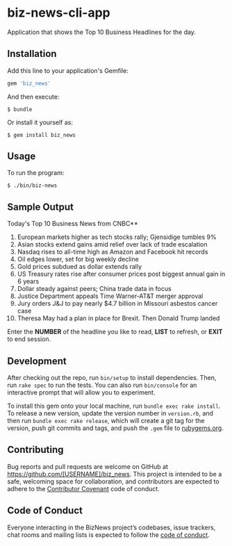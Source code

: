 # biz-news-cli-app
Application that shows the Top 10 Business Headlines for the day. 

## Installation

Add this line to your application's Gemfile:

```ruby
gem 'biz_news'
```

And then execute:

    $ bundle

Or install it yourself as:

    $ gem install biz_news

## Usage

To run the program:

    $ ./bin/biz-news


## Sample Output

Today's Top 10 Business News from CNBC**

1. European markets higher as tech stocks rally; Gjensidige tumbles 9%
2. Asian stocks extend gains amid relief over lack of trade escalation
3. Nasdaq rises to all-time high as Amazon and Facebook hit records
4. Oil edges lower, set for big weekly decline
5. Gold prices subdued as dollar extends rally
6. US Treasury rates rise after consumer prices post biggest annual gain in 6 years
7. Dollar steady against peers; China trade data in focus
8. Justice Department appeals Time Warner-AT&T merger approval
9. Jury orders J&J to pay nearly $4.7 billion in Missouri asbestos cancer case
10. Theresa May had a plan in place for Brexit. Then Donald Trump landed 

Enter the **NUMBER** of the headline you like to read, **LIST** to refresh, or **EXIT** to end session.

## Development

After checking out the repo, run `bin/setup` to install dependencies. Then, run `rake spec` to run the tests. You can also run `bin/console` for an interactive prompt that will allow you to experiment.

To install this gem onto your local machine, run `bundle exec rake install`. To release a new version, update the version number in `version.rb`, and then run `bundle exec rake release`, which will create a git tag for the version, push git commits and tags, and push the `.gem` file to [rubygems.org](https://rubygems.org).

## Contributing

Bug reports and pull requests are welcome on GitHub at https://github.com/[USERNAME]/biz_news. This project is intended to be a safe, welcoming space for collaboration, and contributors are expected to adhere to the [Contributor Covenant](http://contributor-covenant.org) code of conduct.

## Code of Conduct

Everyone interacting in the BizNews project’s codebases, issue trackers, chat rooms and mailing lists is expected to follow the [code of conduct](https://github.com/[USERNAME]/biz_news/blob/master/CODE_OF_CONDUCT.md).

